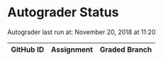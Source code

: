 # Autograder Status
Autograder last run at: November 20, 2018 at 11:20

| GitHub ID | Assignment | Graded Branch |
|-----------|------------|---------------|
